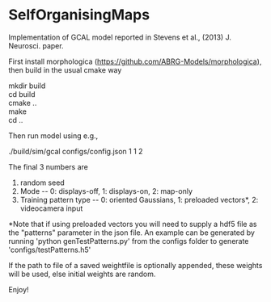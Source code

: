 # SelfOrganisingMaps

Implementation of GCAL model reported in Stevens et al., (2013) J. Neurosci. paper.

First install morphologica (https://github.com/ABRG-Models/morphologica), then build in the usual cmake way

mkdir build  
cd build  
cmake ..  
make  
cd ..  


Then run model using e.g., 

./build/sim/gcal configs/config.json 1 1 2

The final 3 numbers are
1. random seed
2. Mode -- 0: displays-off, 1: displays-on, 2: map-only
3. Training pattern type -- 0: oriented Gaussians, 1: preloaded vectors*, 2: videocamera input

*Note that if using preloaded vectors you will need to supply a hdf5 file as the "patterns" parameter in the json file. An example can be generated by running 'python genTestPatterns.py' from the configs folder to generate 'configs/testPatterns.h5'

If the path to file of a saved weightfile is optionally appended, these weights will be used, else initial weights are random.

Enjoy!
